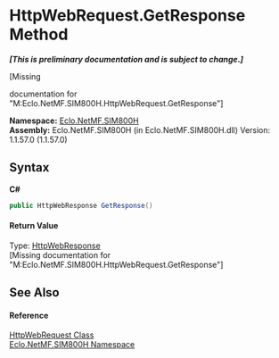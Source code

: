 # HttpWebRequest.GetResponse Method 
 _**\[This is preliminary documentation and is subject to change.\]**_

\[Missing <summary> documentation for "M:Eclo.NetMF.SIM800H.HttpWebRequest.GetResponse"\]

**Namespace:**&nbsp;<a href="N_Eclo_NetMF_SIM800H">Eclo.NetMF.SIM800H</a><br />**Assembly:**&nbsp;Eclo.NetMF.SIM800H (in Eclo.NetMF.SIM800H.dll) Version: 1.1.57.0 (1.1.57.0)

## Syntax

**C#**<br />
``` C#
public HttpWebResponse GetResponse()
```


#### Return Value
Type: <a href="T_Eclo_NetMF_SIM800H_HttpWebResponse">HttpWebResponse</a><br />\[Missing <returns> documentation for "M:Eclo.NetMF.SIM800H.HttpWebRequest.GetResponse"\]

## See Also


#### Reference
<a href="T_Eclo_NetMF_SIM800H_HttpWebRequest">HttpWebRequest Class</a><br /><a href="N_Eclo_NetMF_SIM800H">Eclo.NetMF.SIM800H Namespace</a><br />